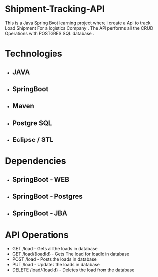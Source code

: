 # Shipment-Tracking-API
This is a Java Spring Boot learning project where i create a Api to track Load Shipment For a logistics Company . The API performs all the CRUD Operations with POSTGRES SQL database .

<h1>Technologies</h1>
<ul>
	<li><h2> JAVA </h2></li>
	<li><h2> SpringBoot </h2></li>
	<li><h2> Maven </h2></li>
	<li><h2> Postgre SQL </h2></li>
	<li><h2> Eclipse / STL </h2></li>
</ul>

<h1>Dependencies</h1>
	<ul>
		<li><h2> SpringBoot - WEB </h2></li>
		<li><h2> SpringBoot - Postgres </h2></li>
		<li><h2> SpringBoot - JBA </h2></li>
	</ul>

<h1>API Operations</h1>
<ul>
	<li>GET /load - Gets all the loads in database</li>
	<li>GET /load/{loadId} - Gets The load for loadId in database</li>
	<li>POST /load - Posts the loads in database</li>
	<li>PUT /load - Updates the loads in database</li>
	<li>DELETE /load/{loadId} - Deletes the load from the database</li>
</ul>


